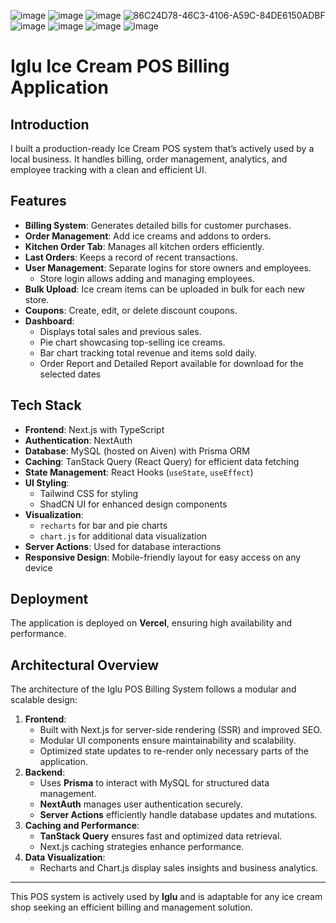 ![image](https://github.com/user-attachments/assets/84a39414-7836-4a38-9721-bce9fab7ff3e)
![image](https://github.com/user-attachments/assets/d272c565-0cfe-4198-b146-25828a8a701b)
![image](https://github.com/user-attachments/assets/d48ac14e-4747-4781-b9eb-36b90cfb6057) ![86C24D78-46C3-4106-A59C-84DE6150ADBF](https://github.com/user-attachments/assets/ae4da05e-0ea2-4ad0-8e56-2e6d7974637d)
![image](https://github.com/user-attachments/assets/2f03fd4b-c526-4d46-932b-c0fd103de75b)
![image](https://github.com/user-attachments/assets/4e0bfe7e-eec4-420b-930e-7ced02feecf9)
![image](https://github.com/user-attachments/assets/41d60852-cbf6-4405-9bc9-866d45051541)
![image](https://github.com/user-attachments/assets/0a757ea3-0e61-4e08-ba2a-77d733526624)

# Iglu Ice Cream POS Billing Application

## Introduction
I built a production-ready Ice Cream POS system that’s actively used by a local business. It handles billing, order management, analytics, and employee tracking with a clean and efficient UI. 

## Features
- **Billing System**: Generates detailed bills for customer purchases.
- **Order Management**: Add ice creams and addons to orders.
- **Kitchen Order Tab**: Manages all kitchen orders efficiently.
- **Last Orders**: Keeps a record of recent transactions.
- **User Management**: Separate logins for store owners and employees.
  - Store login allows adding and managing employees.
- **Bulk Upload**: Ice cream items can be uploaded in bulk for each new store.
- **Coupons**: Create, edit, or delete discount coupons.
- **Dashboard**:
  - Displays total sales and previous sales.
  - Pie chart showcasing top-selling ice creams.
  - Bar chart tracking total revenue and items sold daily.
  - Order Report and Detailed Report available for download for the selected dates

## Tech Stack
- **Frontend**: Next.js with TypeScript
- **Authentication**: NextAuth
- **Database**: MySQL (hosted on Aiven) with Prisma ORM
- **Caching**: TanStack Query (React Query) for efficient data fetching
- **State Management**: React Hooks (`useState`, `useEffect`)
- **UI Styling**:
  - Tailwind CSS for styling
  - ShadCN UI for enhanced design components
- **Visualization**:
  - `recharts` for bar and pie charts
  - `chart.js` for additional data visualization
- **Server Actions**: Used for database interactions
- **Responsive Design**: Mobile-friendly layout for easy access on any device

## Deployment
The application is deployed on **Vercel**, ensuring high availability and performance.

## Architectural Overview
The architecture of the Iglu POS Billing System follows a modular and scalable design:
1. **Frontend**:
   - Built with Next.js for server-side rendering (SSR) and improved SEO.
   - Modular UI components ensure maintainability and scalability.
   - Optimized state updates to re-render only necessary parts of the application.
2. **Backend**:
   - Uses **Prisma** to interact with MySQL for structured data management.
   - **NextAuth** manages user authentication securely.
   - **Server Actions** efficiently handle database updates and mutations.
3. **Caching and Performance**:
   - **TanStack Query** ensures fast and optimized data retrieval.
   - Next.js caching strategies enhance performance.
4. **Data Visualization**:
   - Recharts and Chart.js display sales insights and business analytics.

---
This POS system is actively used by **Iglu** and is adaptable for any ice cream shop seeking an efficient billing and management solution.


